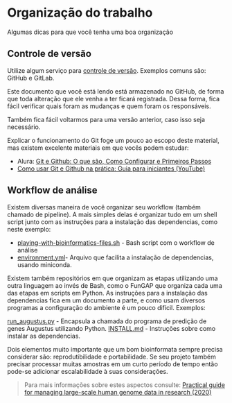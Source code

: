 # Organização do trabalho

Algumas dicas para que você tenha uma boa organização


## Controle de versão

Utilize algum serviço para [controle de versão](https://www.atlassian.com/br/git/tutorials/what-is-version-control). Exemplos comuns são: GitHub e GitLab.

Este documento que você está lendo está armazenado no GitHub, de forma que toda alteração que ele venha a ter ficará registrada. Dessa forma, fica fácil verificar quais foram as mudanças e quem foram os responsáveis.

Também fica fácil voltarmos para uma versão anterior, caso isso seja necessário.

Explicar o funcionamento do Git foge um pouco ao escopo deste material, mas existem excelente materiais em que vocês podem estudar:

- Alura: [Git e Github: O que são, Como Configurar e Primeiros Passos](https://www.alura.com.br/artigos/o-que-e-git-github)
- [Como usar Git e Github na prática: Guia para iniciantes (YouTube)](https://www.youtube.com/watch?v=2alg7MQ6_sI)


## Workflow de análise

Existem diversas maneira de você organizar seu workflow (também chamado de pipeline). A mais simples delas é organizar tudo em um shell script junto com as instruções para a instalação das dependencias, como neste exemplo:

- [playing-with-bioinformatics-files.sh](https://github.com/lmtani/lmtani.github.io/blob/main/_code/playing-with-bioinformatics-files/playing-with-bioinformatics-files.sh) - Bash script com o workflow de análise
- [environment.yml](https://github.com/lmtani/lmtani.github.io/blob/main/_code/playing-with-bioinformatics-files/environment.yml)- Arquivo que facilita a instalação de dependencias, usando miniconda.


Existem também repositórios em que organizam as etapas utilizando uma outra linguagem ao invés de Bash, como o FunGAP que organiza cada uma das etapas em scripts em Python. As instruções para a instalação das dependencias fica em um documento a parte, e como usam diversos programas a configuração do ambiente é um pouco difícil. Exemplos:

[run_augustus.py](https://github.com/CompSynBioLab-KoreaUniv/FunGAP/blob/master/run_augustus.py) - Encapsula a chamada do programa de predição de genes Augustus utilizando Python.
[INSTALL.md](https://github.com/CompSynBioLab-KoreaUniv/FunGAP/blob/master/INSTALL.md) - Instruções sobre como instalar as dependencias.





Dois elementos muito importante que um bom bioinformata sempre precisa considerar são: reprodutibilidade e portabilidade. Se seu projeto também precisar processar muitas amostras em um curto período de tempo então pode-se adicionar escalabilidade à suas considerações.

> Para mais informações sobre estes aspectos consulte: [Practical guide for managing large-scale human genome data in research (2020)](https://www.nature.com/articles/s10038-020-00862-1)

